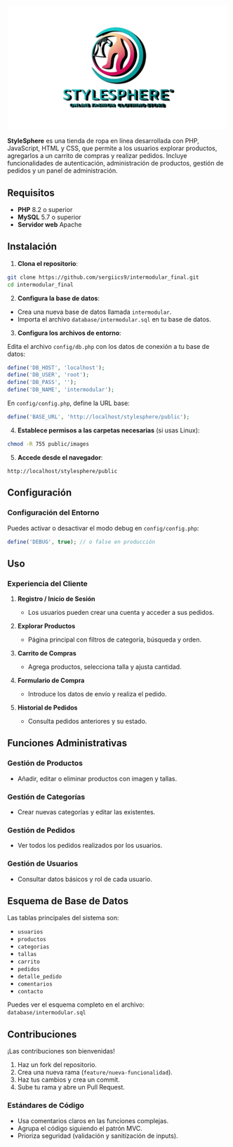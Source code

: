 <div align="center">
  <img src="public/images/logo.png" alt="Logo StyleSphere" width="500"/>
</div>


**StyleSphere** es una tienda de ropa en línea desarrollada con PHP, JavaScript, HTML y CSS, que permite a los usuarios explorar productos, agregarlos a un carrito de compras y realizar pedidos. Incluye funcionalidades de autenticación, administración de productos, gestión de pedidos y un panel de administración.

## Requisitos

- **PHP** 8.2 o superior
- **MySQL** 5.7 o superior
- **Servidor web** Apache

## Instalación

1. **Clona el repositorio**:

```bash
git clone https://github.com/sergiics9/intermodular_final.git
cd intermodular_final
```

2. **Configura la base de datos**:

- Crea una nueva base de datos llamada `intermodular`.
- Importa el archivo `database/intermodular.sql` en tu base de datos.

3. **Configura los archivos de entorno**:

Edita el archivo `config/db.php` con los datos de conexión a tu base de datos:

```php
define('DB_HOST', 'localhost');
define('DB_USER', 'root');
define('DB_PASS', '');
define('DB_NAME', 'intermodular');
```

En `config/config.php`, define la URL base:

```php
define('BASE_URL', 'http://localhost/stylesphere/public');
```

4. **Establece permisos a las carpetas necesarias** (si usas Linux):

```bash
chmod -R 755 public/images
```

5. **Accede desde el navegador**:

```text
http://localhost/stylesphere/public
```

## Configuración

### Configuración del Entorno

Puedes activar o desactivar el modo debug en `config/config.php`:

```php
define('DEBUG', true); // o false en producción
```

## Uso

### Experiencia del Cliente

1. **Registro / Inicio de Sesión**

   - Los usuarios pueden crear una cuenta y acceder a sus pedidos.

2. **Explorar Productos**

   - Página principal con filtros de categoría, búsqueda y orden.

3. **Carrito de Compras**

   - Agrega productos, selecciona talla y ajusta cantidad.

4. **Formulario de Compra**

   - Introduce los datos de envío y realiza el pedido.

5. **Historial de Pedidos**
   - Consulta pedidos anteriores y su estado.

## Funciones Administrativas

### Gestión de Productos

- Añadir, editar o eliminar productos con imagen y tallas.

### Gestión de Categorías

- Crear nuevas categorías y editar las existentes.

### Gestión de Pedidos

- Ver todos los pedidos realizados por los usuarios.

### Gestión de Usuarios

- Consultar datos básicos y rol de cada usuario.

## Esquema de Base de Datos

Las tablas principales del sistema son:

- `usuarios`
- `productos`
- `categorias`
- `tallas`
- `carrito`
- `pedidos`
- `detalle_pedido`
- `comentarios`
- `contacto`

Puedes ver el esquema completo en el archivo:  
`database/intermodular.sql`

## Contribuciones

¡Las contribuciones son bienvenidas!

1. Haz un fork del repositorio.
2. Crea una nueva rama (`feature/nueva-funcionalidad`).
3. Haz tus cambios y crea un commit.
4. Sube tu rama y abre un Pull Request.

### Estándares de Código

- Usa comentarios claros en las funciones complejas.
- Agrupa el código siguiendo el patrón MVC.
- Prioriza seguridad (validación y sanitización de inputs).

